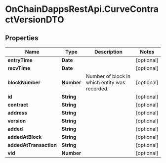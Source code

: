 # OnChainDappsRestApi.CurveContractVersionDTO

## Properties

Name | Type | Description | Notes
------------ | ------------- | ------------- | -------------
**entryTime** | **Date** |  | [optional] 
**recvTime** | **Date** |  | [optional] 
**blockNumber** | **Number** | Number of block in which entity was recorded. | [optional] 
**id** | **String** |  | [optional] 
**contract** | **String** |  | [optional] 
**address** | **String** |  | [optional] 
**version** | **String** |  | [optional] 
**added** | **String** |  | [optional] 
**addedAtBlock** | **String** |  | [optional] 
**addedAtTransaction** | **String** |  | [optional] 
**vid** | **Number** |  | [optional] 


